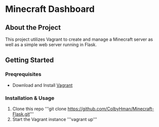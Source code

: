 # Minecraft Dashboard

## About the Project
This project utilizes Vagrant to create and manage a Minecraft server as well as a simple web server running in Flask. 

## Getting Started

### Preqrequisites

* Download and Install [Vagrant](https://www.vagrantup.com/downloads) 

### Installation & Usage
1. Clone this repo
 '''git clone https://github.com/ColbyHman/Minecraft-Flask.git'''
2. Start the Vagrant instance '''vagrant up'''
